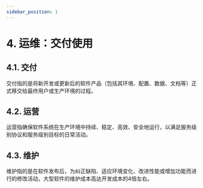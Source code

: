 ```yaml
---
sidebar_position: 1
---
```


# 4. 运维：交付使用

## 4.1. 交付

交付指的是将新开发或更新后的软件产品（包括其环境、配置、数据、文档等）正式移交给最终用户或生产环境的过程。

## 4.2. 运营

运营指确保软件系统在生产环境中持续、稳定、高效、安全地运行，以满足服务级别协议和服务级别目标的日常活动。

## 4.3. 维护

维护指的是在软件发布后，为纠正缺陷、适应环境变化、改进性能或增加功能而进行的修改活动，大型软件的维护成本高达开发成本的4倍左右。
